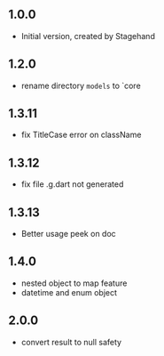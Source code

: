 ## 1.0.0

- Initial version, created by Stagehand

## 1.2.0

- rename directory `models` to `core

## 1.3.11

- fix TitleCase error on className

## 1.3.12

- fix file .g.dart not generated

## 1.3.13

- Better usage peek on doc

## 1.4.0

- nested object to map feature
- datetime and enum object

## 2.0.0

- convert result to null safety